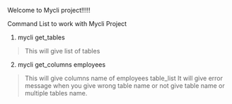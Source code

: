 Welcome to Mycli project!!!!!

Command List to work with Mycli Project

1) mycli get_tables
> This will give list of tables

2) mycli get_columns employees
> This will give columns name of employees table_list
> It will give error message when you give wrong table name or not give table name or multiple tables name.

